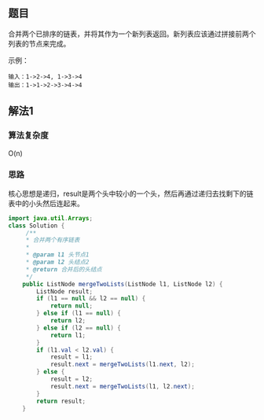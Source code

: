 ## 题目

合并两个已排序的链表，并将其作为一个新列表返回。新列表应该通过拼接前两个列表的节点来完成。 

示例：

```
输入：1->2->4, 1->3->4
输出：1->1->2->3->4->4
```



## 解法1

### 算法复杂度

O(n)  

### 思路

核心思想是递归，result是两个头中较小的一个头，然后再通过递归去找剩下的链表中的小头然后连起来。

```java
import java.util.Arrays;
class Solution {
     /**
     * 合并两个有序链表
     *
     * @param l1 头节点1
     * @param l2 头结点2
     * @return 合并后的头结点
     */
    public ListNode mergeTwoLists(ListNode l1, ListNode l2) {
        ListNode result;
        if (l1 == null && l2 == null) {
            return null;
        } else if (l1 == null) {
            return l2;
        } else if (l2 == null) {
            return l1;
        }
        if (l1.val < l2.val) {
            result = l1;
            result.next = mergeTwoLists(l1.next, l2);
        } else {
            result = l2;
            result.next = mergeTwoLists(l1, l2.next);
        }
        return result;
    }
```

